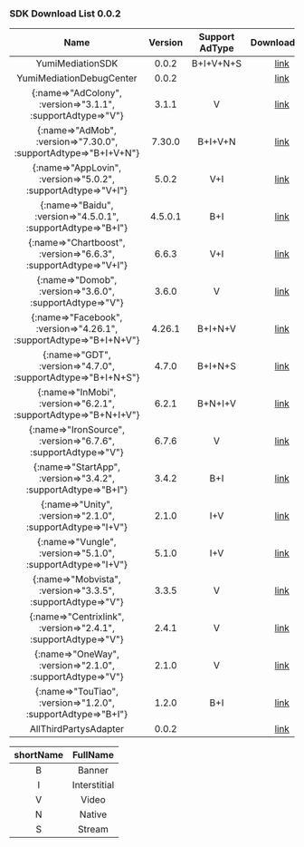 ### SDK Download List 0.0.2
 
|    Name     | Version  | Support AdType | DownloadLink | Note |
| :---------: | :------: | :------------: | :----------: | :--: |
|    YumiMediationSDK    |  0.0.2  |    B+I+V+N+S     |   [link](http://adsdk.yumimobi.com/iOS/Archived/0.0.2/YumiMediationSDK-iOS.tar.bz2)   |      |
|    YumiMediationDebugCenter    |  0.0.2  |         |   [link](http://adsdk.yumimobi.com/iOS/Archived/0.0.2/YumiMediationDebugCenter-iOS.tar.bz2)   |      |
|    {:name=>"AdColony", :version=>"3.1.1", :supportAdtype=>"V"}    |  3.1.1  |   V      |   [link](http://adsdk.yumimobi.com/iOS/Archived/0.0.2/YumiMediationAdColony.tar.bz2)   |      |
|    {:name=>"AdMob", :version=>"7.30.0", :supportAdtype=>"B+I+V+N"}    |  7.30.0  |   B+I+V+N      |   [link](http://adsdk.yumimobi.com/iOS/Archived/0.0.2/YumiMediationAdMob.tar.bz2)   |      |
|    {:name=>"AppLovin", :version=>"5.0.2", :supportAdtype=>"V+I"}    |  5.0.2  |   V+I      |   [link](http://adsdk.yumimobi.com/iOS/Archived/0.0.2/YumiMediationAppLovin.tar.bz2)   |      |
|    {:name=>"Baidu", :version=>"4.5.0.1", :supportAdtype=>"B+I"}    |  4.5.0.1  |   B+I      |   [link](http://adsdk.yumimobi.com/iOS/Archived/0.0.2/YumiMediationBaidu.tar.bz2)   |      |
|    {:name=>"Chartboost", :version=>"6.6.3", :supportAdtype=>"V+I"}    |  6.6.3  |   V+I      |   [link](http://adsdk.yumimobi.com/iOS/Archived/0.0.2/YumiMediationChartboost.tar.bz2)   |      |
|    {:name=>"Domob", :version=>"3.6.0", :supportAdtype=>"V"}    |  3.6.0  |   V      |   [link](http://adsdk.yumimobi.com/iOS/Archived/0.0.2/YumiMediationDomob.tar.bz2)   |      |
|    {:name=>"Facebook", :version=>"4.26.1", :supportAdtype=>"B+I+N+V"}    |  4.26.1  |   B+I+N+V      |   [link](http://adsdk.yumimobi.com/iOS/Archived/0.0.2/YumiMediationFacebook.tar.bz2)   |      |
|    {:name=>"GDT", :version=>"4.7.0", :supportAdtype=>"B+I+N+S"}    |  4.7.0  |   B+I+N+S      |   [link](http://adsdk.yumimobi.com/iOS/Archived/0.0.2/YumiMediationGDT.tar.bz2)   |      |
|    {:name=>"InMobi", :version=>"6.2.1", :supportAdtype=>"B+N+I+V"}    |  6.2.1  |   B+N+I+V      |   [link](http://adsdk.yumimobi.com/iOS/Archived/0.0.2/YumiMediationInMobi.tar.bz2)   |      |
|    {:name=>"IronSource", :version=>"6.7.6", :supportAdtype=>"V"}    |  6.7.6  |   V      |   [link](http://adsdk.yumimobi.com/iOS/Archived/0.0.2/YumiMediationIronSource.tar.bz2)   |      |
|    {:name=>"StartApp", :version=>"3.4.2", :supportAdtype=>"B+I"}    |  3.4.2  |   B+I      |   [link](http://adsdk.yumimobi.com/iOS/Archived/0.0.2/YumiMediationStartApp.tar.bz2)   |      |
|    {:name=>"Unity", :version=>"2.1.0", :supportAdtype=>"I+V"}    |  2.1.0  |   I+V      |   [link](http://adsdk.yumimobi.com/iOS/Archived/0.0.2/YumiMediationUnity.tar.bz2)   |      |
|    {:name=>"Vungle", :version=>"5.1.0", :supportAdtype=>"I+V"}    |  5.1.0  |   I+V      |   [link](http://adsdk.yumimobi.com/iOS/Archived/0.0.2/YumiMediationVungle.tar.bz2)   |      |
|    {:name=>"Mobvista", :version=>"3.3.5", :supportAdtype=>"V"}    |  3.3.5  |   V      |   [link](http://adsdk.yumimobi.com/iOS/Archived/0.0.2/YumiMediationMobvista.tar.bz2)   |      |
|    {:name=>"Centrixlink", :version=>"2.4.1", :supportAdtype=>"V"}    |  2.4.1  |   V      |   [link](http://adsdk.yumimobi.com/iOS/Archived/0.0.2/YumiMediationCentrixlink.tar.bz2)   |      |
|    {:name=>"OneWay", :version=>"2.1.0", :supportAdtype=>"V"}    |  2.1.0  |   V      |   [link](http://adsdk.yumimobi.com/iOS/Archived/0.0.2/YumiMediationOneWay.tar.bz2)   |      |
|    {:name=>"TouTiao", :version=>"1.2.0", :supportAdtype=>"B+I"}    |  1.2.0  |   B+I      |   [link](http://adsdk.yumimobi.com/iOS/Archived/0.0.2/YumiMediationTouTiao.tar.bz2)   |      |
|    AllThirdPartysAdapter    |  0.0.2  |         |   [link](http://adsdk.yumimobi.com/iOS/Archived/0.0.2/allThirdPartys.tar.bz2)   |      |
 
| shortName |   FullName   |
| :-------: | :----------: |
|     B     |    Banner    |
|     I     | Interstitial |
|     V     |    Video     |
|     N     |    Native    |
|     S     |    Stream    |
